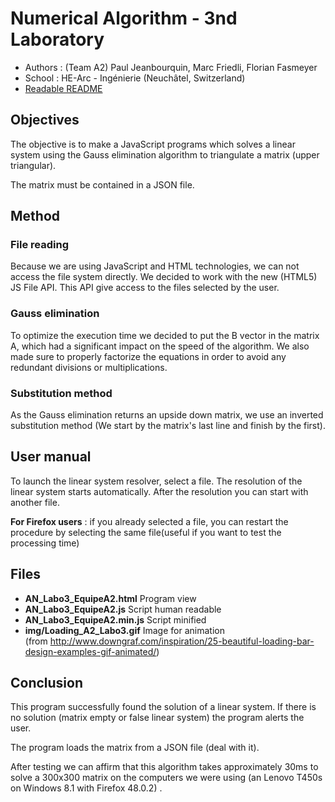 ﻿Numerical Algorithm - 3nd Laboratory
====================================

* Authors : (Team A2) Paul Jeanbourquin, Marc Friedli, Florian Fasmeyer
* School : HE-Arc - Ingénierie (Neuchâtel, Switzerland)
* [Readable README](https://github.com/Wolfwalker96/HeArcAlgoNumA2/blob/master/Labo3/README.md)

Objectives
----------

The objective is to make a JavaScript programs which solves a linear system using the Gauss
elimination algorithm to triangulate a matrix (upper triangular).

The matrix must be contained in a JSON file.

Method
------

### File reading

Because we are using JavaScript and HTML technologies, we can not access the file system
directly.
We decided to work with the new (HTML5) JS File API. This API give access to the files selected
by the user.

### Gauss elimination

To optimize the execution time we decided to put the B vector in the matrix A, which had a
significant impact on the speed of the algorithm. We also made sure to properly factorize the
equations in order to avoid any redundant divisions or multiplications.

### Substitution method

As the Gauss elimination returns an upside down matrix, we use an inverted substitution method
(We start by the matrix's last line and finish by the first).

User manual
-------------

To launch the linear system resolver, select a file. The resolution of the linear system
starts automatically.
After the resolution you can start with another file.

**For Firefox users** : if you already selected a file, you can restart the procedure by
selecting the same file(useful if you want to test the processing time)

Files
-----

* **AN_Labo3_EquipeA2.html** Program view
* **AN_Labo3_EquipeA2.js**  Script human readable
* **AN_Labo3_EquipeA2.min.js** Script minified
* **img/Loading_A2_Labo3.gif** Image for animation \
(from http://www.downgraf.com/inspiration/25-beautiful-loading-bar-design-examples-gif-animated/)

Conclusion
----------

This program successfully found the solution of a linear system. If there is no solution
(matrix empty or false linear system) the program alerts the user.

The program loads the matrix from a JSON file (deal with it).

After testing we can affirm that this algorithm takes approximately 30ms to solve
a 300x300 matrix on the computers we were using
(an Lenovo T450s on Windows 8.1 with Firefox 48.0.2) .
